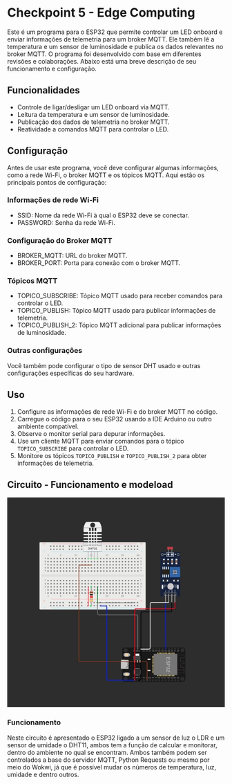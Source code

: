 # Checkpoint 5 - Edge Computing

Este é um programa para o ESP32 que permite controlar um LED onboard e enviar informações de telemetria para um broker MQTT. Ele também lê a temperatura e um sensor de luminosidade e publica os dados relevantes no broker MQTT. O programa foi desenvolvido com base em diferentes revisões e colaborações. Abaixo está uma breve descrição de seu funcionamento e configuração.

## Funcionalidades

- Controle de ligar/desligar um LED onboard via MQTT.
- Leitura da temperatura e um sensor de luminosidade.
- Publicação dos dados de telemetria no broker MQTT.
- Reatividade a comandos MQTT para controlar o LED.

## Configuração

Antes de usar este programa, você deve configurar algumas informações, como a rede Wi-Fi, o broker MQTT e os tópicos MQTT. Aqui estão os principais pontos de configuração:

### Informações de rede Wi-Fi

- SSID: Nome da rede Wi-Fi à qual o ESP32 deve se conectar.
- PASSWORD: Senha da rede Wi-Fi.

### Configuração do Broker MQTT

- BROKER_MQTT: URL do broker MQTT.
- BROKER_PORT: Porta para conexão com o broker MQTT.

### Tópicos MQTT

- TOPICO_SUBSCRIBE: Tópico MQTT usado para receber comandos para controlar o LED.
- TOPICO_PUBLISH: Tópico MQTT usado para publicar informações de telemetria.
- TOPICO_PUBLISH_2: Tópico MQTT adicional para publicar informações de luminosidade.

### Outras configurações

Você também pode configurar o tipo de sensor DHT usado e outras configurações específicas do seu hardware.

## Uso

1. Configure as informações de rede Wi-Fi e do broker MQTT no código.
2. Carregue o código para o seu ESP32 usando a IDE Arduino ou outro ambiente compatível.
3. Observe o monitor serial para depurar informações.
4. Use um cliente MQTT para enviar comandos para o tópico `TOPICO_SUBSCRIBE` para controlar o LED.
5. Monitore os tópicos `TOPICO_PUBLISH` e `TOPICO_PUBLISH_2` para obter informações de telemetria.

## Circuito - Funcionamento e modeload

<p align="center"><img src="circuito.jpeg" alt="project-image""></p>

### Funcionamento

Neste circuito é apresentado o ESP32 ligado a um sensor de luz o LDR e um sensor de umidade o DHT11, ambos tem a função de calcular e monitorar, dentro do ambiente no qual se encontram. Ambos também podem ser controlados a base do servidor MQTT, Python Requests ou mesmo por meio do Wokwi, já que é possível mudar os números de temperatura, luz, umidade e dentro outros.

